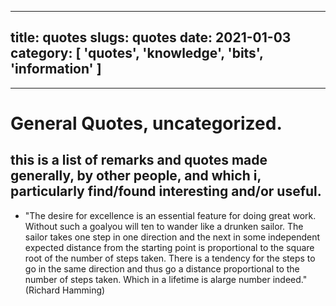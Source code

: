 ----
title: quotes
slugs: quotes
date: 2021-01-03
category: [ 'quotes', 'knowledge', 'bits', 'information' ]
----

---

# General Quotes, uncategorized.

  this is a list of remarks and quotes made generally, by other people, and which
  i, particularly find/found interesting and/or useful.
---

  - "The desire for excellence is an essential feature for doing great work. Without
	such a goalyou will ten to wander like a drunken sailor. The sailor takes one
	step in one direction and the next in some independent expected distance from the
	starting point is proportional to the square root of the number of steps taken.
	There is a tendency for the steps to go in the same direction and thus go a
	distance proportional to the number of steps taken.
	Which in a lifetime is alarge number indeed." (Richard Hamming)
